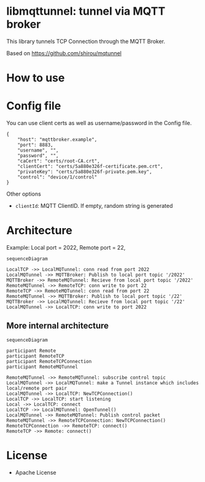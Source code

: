 # libmqttunnel: tunnel via MQTT broker

This library tunnels TCP Connection through the MQTT Broker.

Based on https://github.com/shirou/mqtunnel

# How to use


# Config file 

You can use client certs as well as username/password in the Config file.

```
{
    "host": "mqttbroker.example",
    "port": 8883,
    "username", "",
    "password", "",
    "caCert": "certs/root-CA.crt",
    "clientCert": "certs/5a880e326f-certificate.pem.crt",
    "privateKey": "certs/5a880e326f-private.pem.key",
    "control": "device/1/control"
}
```

Other options

- `clientId`: MQTT ClientID. If empty, random string is generated


# Architecture

Example: Local port = 2022, Remote port = 22,

```mermaid
sequenceDiagram

LocalTCP ->> LocalMQTunnel: conn read from port 2022
LocalMQTunnel ->> MQTTBroker: Publish to local port topic '/2022'
MQTTBroker ->> RemoteMQTunnel: Recieve from local port topic '/2022'
RemoteMQTunnel ->> RemoteTCP: conn write to port 22
RemoteTCP ->> RemoteMQTunnel: conn read from port 22
RemoteMQTunnel ->> MQTTBroker: Publish to local port topic '/22'
MQTTBroker ->> LocalMQTunnel: Recieve from local port topic '/22'
LocalMQTunnel ->> LocalTCP: conn write to port 2022
```

## More internal architecture

```mermaid
sequenceDiagram

participant Remote
participant RemoteTCP
participant RemoteTCPConnection
participant RemoteMQTunnel

RemoteMQTunnel ->> RemoteMQTunnel: subscribe control topic
LocalMQTunnel ->> LocalMQTunnel: make a Tunnel instance which includes local/remote port pair
LocalMQTunnel ->> LocalTCP: NewTCPConnection()
LocalTCP ->> LocalTCP: start listening
Local ->> LocalTCP: connect
LocalTCP ->> LocalMQTunnel: OpenTunnel()
LocalMQTunnel ->> RemoteMQTunnel: Publish control packet
RemoteMQTunnel ->> RemoteTCPConnection: NewTCPConnection()
RemoteTCPConnection ->> RemoteTCP: connect()
RemoteTCP ->> Remote: connect()
```


# License

- Apache License
